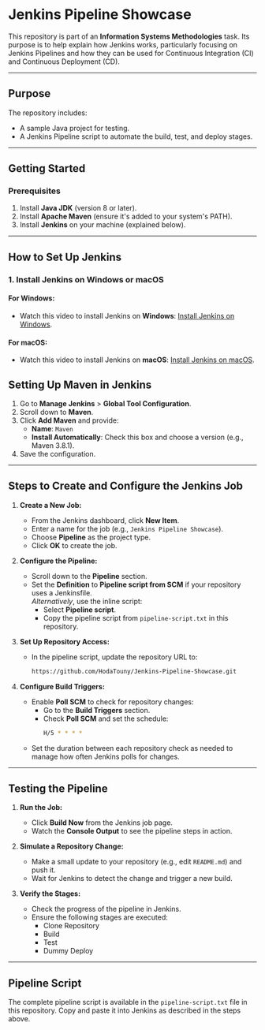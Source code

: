 # Jenkins Pipeline Showcase

This repository is part of an **Information Systems Methodologies** task. Its purpose is to help explain how Jenkins works, particularly focusing on Jenkins Pipelines and how they can be used for Continuous Integration (CI) and Continuous Deployment (CD).

---

## Purpose
The repository includes:
- A sample Java project for testing.
- A Jenkins Pipeline script to automate the build, test, and deploy stages.

---

## Getting Started

### Prerequisites
1. Install **Java JDK** (version 8 or later).
2. Install **Apache Maven** (ensure it's added to your system's PATH).
3. Install **Jenkins** on your machine (explained below).

---

## How to Set Up Jenkins

### 1. Install Jenkins on **Windows** or **macOS**

#### For **Windows**:
- Watch this video to install Jenkins on **Windows**: [Install Jenkins on Windows](https://www.youtube.com/watch?v=XuMrEDA8cAI).

#### For **macOS**:
- Watch this video to install Jenkins on **macOS**: [Install Jenkins on macOS](https://youtu.be/B7pv7n_c9XE?si=Bx39EOttTbq9Bbsr).

## Setting Up Maven in Jenkins
1. Go to **Manage Jenkins** > **Global Tool Configuration**.
2. Scroll down to **Maven**.
3. Click **Add Maven** and provide:
   - **Name**: `Maven`
   - **Install Automatically**: Check this box and choose a version (e.g., Maven 3.8.1).
4. Save the configuration.

---

## Steps to Create and Configure the Jenkins Job

1. **Create a New Job:**
   - From the Jenkins dashboard, click **New Item**.
   - Enter a name for the job (e.g., `Jenkins Pipeline Showcase`).
   - Choose **Pipeline** as the project type.
   - Click **OK** to create the job.

2. **Configure the Pipeline:**
   - Scroll down to the **Pipeline** section.
   - Set the **Definition** to **Pipeline script from SCM** if your repository uses a Jenkinsfile.  
     *Alternatively*, use the inline script:
     - Select **Pipeline script**.
     - Copy the pipeline script from `pipeline-script.txt` in this repository.

3. **Set Up Repository Access:**
   - In the pipeline script, update the repository URL to:
     ```bash
     https://github.com/HodaTouny/Jenkins-Pipeline-Showcase.git
     ```

4. **Configure Build Triggers:**
   - Enable **Poll SCM** to check for repository changes:
     - Go to the **Build Triggers** section.
     - Check **Poll SCM** and set the schedule:  
       ```bash
       H/5 * * * *
       ```
   - Set the duration between each repository check as needed to manage how often Jenkins polls for changes.

---

## Testing the Pipeline

1. **Run the Job:**
   - Click **Build Now** from the Jenkins job page.
   - Watch the **Console Output** to see the pipeline steps in action.

2. **Simulate a Repository Change:**
   - Make a small update to your repository (e.g., edit `README.md`) and push it.
   - Wait for Jenkins to detect the change and trigger a new build.

3. **Verify the Stages:**
   - Check the progress of the pipeline in Jenkins.
   - Ensure the following stages are executed:
     - Clone Repository
     - Build
     - Test
     - Dummy Deploy

---

## Pipeline Script

The complete pipeline script is available in the `pipeline-script.txt` file in this repository. Copy and paste it into Jenkins as described in the steps above.
